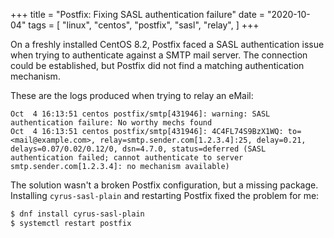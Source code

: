 +++
title = "Postfix: Fixing SASL authentication failure"
date = "2020-10-04"
tags = [
    "linux",
    "centos",
    "postfix",
    "sasl",
    "relay",
]
+++

On a freshly installed CentOS 8.2, Postfix faced a SASL authentication issue when trying to authenticate against a SMTP mail server. The connection could be established, but Postfix did not find a matching authentication mechanism.
<!--more-->

These are the logs produced when trying to relay an eMail:
```
Oct  4 16:13:51 centos postfix/smtp[431946]: warning: SASL authentication failure: No worthy mechs found
Oct  4 16:13:51 centos postfix/smtp[431946]: 4C4FL74S9BzX1WQ: to=<mail@example.com>, relay=smtp.sender.com[1.2.3.4]:25, delay=0.21, delays=0.07/0.02/0.12/0, dsn=4.7.0, status=deferred (SASL authentication failed; cannot authenticate to server smtp.sender.com[1.2.3.4]: no mechanism available)
```

The solution wasn't a broken Postfix configuration, but a missing package. Installing `cyrus-sasl-plain` and restarting Postfix fixed the problem for me:
```bash
$ dnf install cyrus-sasl-plain
$ systemctl restart postfix
```